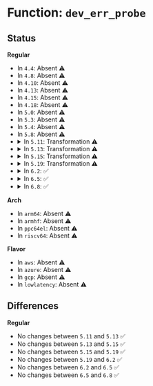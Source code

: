 # Function: <code>dev_err_probe</code>

## Status
<b>Regular</b>
<ul>
<li>
In <code>4.4</code>: Absent ⚠️
</li>
<li>
In <code>4.8</code>: Absent ⚠️
</li>
<li>
In <code>4.10</code>: Absent ⚠️
</li>
<li>
In <code>4.13</code>: Absent ⚠️
</li>
<li>
In <code>4.15</code>: Absent ⚠️
</li>
<li>
In <code>4.18</code>: Absent ⚠️
</li>
<li>
In <code>5.0</code>: Absent ⚠️
</li>
<li>
In <code>5.3</code>: Absent ⚠️
</li>
<li>
In <code>5.4</code>: Absent ⚠️
</li>
<li>
In <code>5.8</code>: Absent ⚠️
</li>
<li>
<details>
<summary>In <code>5.11</code>: Transformation ⚠️</summary>

```c
int dev_err_probe(const struct device *dev, int err, const char *fmt, void (anon));
```

**Collision:** Unique Global

**Inline:** No

**Transformation:** True

**Instances:**

```
In drivers/base/core.c (0)
Location: drivers/base/core.c:4401
Inline: False
Direct callers:
  - drivers/tty/serial/serial_core.c:uart_get_rs485_mode
  - drivers/net/phy/mdio_bus.c:__mdiobus_register
```
**Symbols:**

```
ffffffff81c0e0ca-ffffffff81c0e0e1: dev_err_probe.cold (STB_LOCAL)
ffffffff817c8420-ffffffff817c84dc: dev_err_probe (STB_GLOBAL)
```
</details>
</li>
<li>
<details>
<summary>In <code>5.13</code>: Transformation ⚠️</summary>

```c
int dev_err_probe(const struct device *dev, int err, const char *fmt, void (anon));
```

**Collision:** Unique Global

**Inline:** No

**Transformation:** True

**Instances:**

```
In drivers/base/core.c (0)
Location: drivers/base/core.c:4628
Inline: False
Direct callers:
  - drivers/tty/serial/serial_core.c:uart_get_rs485_mode
  - drivers/net/phy/mdio_bus.c:__mdiobus_register
  - drivers/opp/core.c:_add_opp_table_indexed
```
**Symbols:**

```
ffffffff81c00468-ffffffff81c0047f: dev_err_probe.cold (STB_LOCAL)
ffffffff817ab9b0-ffffffff817aba6c: dev_err_probe (STB_GLOBAL)
```
</details>
</li>
<li>
<details>
<summary>In <code>5.15</code>: Transformation ⚠️</summary>

```c
int dev_err_probe(const struct device *dev, int err, const char *fmt, void (anon));
```

**Collision:** Unique Global

**Inline:** No

**Transformation:** True

**Instances:**

```
In drivers/base/core.c (0)
Location: drivers/base/core.c:4693
Inline: False
Direct callers:
  - drivers/tty/serial/serial_core.c:uart_get_rs485_mode
  - drivers/base/core.c:device_links_check_suppliers
  - drivers/base/core.c:device_links_check_suppliers
  - drivers/net/phy/mdio_bus.c:__mdiobus_register
  - drivers/opp/core.c:_add_opp_table_indexed
```
**Symbols:**

```
ffffffff81d029d9-ffffffff81d029f0: dev_err_probe.cold (STB_LOCAL)
ffffffff81834b40-ffffffff81834bf9: dev_err_probe (STB_GLOBAL)
```
</details>
</li>
<li>
<details>
<summary>In <code>5.19</code>: Transformation ⚠️</summary>

```c
int dev_err_probe(const struct device *dev, int err, const char *fmt, void (anon));
```

**Collision:** Unique Global

**Inline:** No

**Transformation:** True

**Instances:**

```
In drivers/base/core.c (0)
Location: drivers/base/core.c:4732
Inline: False
Direct callers:
  - drivers/tty/serial/serial_core.c:uart_get_rs485_mode
  - drivers/base/core.c:device_links_check_suppliers
  - drivers/base/core.c:device_links_check_suppliers
  - drivers/base/platform.c:platform_get_irq_byname
  - drivers/base/platform.c:devm_platform_get_irqs_affinity
  - drivers/net/phy/mdio_bus.c:__mdiobus_register
  - drivers/usb/dwc2/platform.c:dwc2_driver_probe
  - drivers/usb/dwc2/platform.c:dwc2_driver_probe
  - drivers/usb/dwc2/platform.c:dwc2_driver_probe
  - drivers/usb/dwc2/platform.c:dwc2_lowlevel_hw_init
  - drivers/usb/dwc2/platform.c:dwc2_lowlevel_hw_init
  - drivers/usb/dwc2/platform.c:dwc2_lowlevel_hw_init
  - drivers/usb/dwc2/platform.c:dwc2_lowlevel_hw_init
  - drivers/usb/dwc2/platform.c:dwc2_lowlevel_hw_init
  - drivers/usb/dwc2/platform.c:dwc2_lowlevel_hw_init
  - drivers/opp/core.c:dev_pm_opp_set_clkname
  - drivers/opp/core.c:dev_pm_opp_set_regulators
  - drivers/opp/core.c:_add_opp_table_indexed
  - drivers/devfreq/devfreq.c:devfreq_add_device
```
**Symbols:**

```
ffffffff81ecb09c-ffffffff81ecb0b3: dev_err_probe.cold (STB_LOCAL)
ffffffff819766c0-ffffffff81976790: dev_err_probe (STB_GLOBAL)
```
</details>
</li>
<li>
<details>
<summary>In <code>6.2</code>: ✅</summary>

```c
int dev_err_probe(const struct device *dev, int err, const char *fmt, void (anon));
```

**Collision:** Unique Global

**Inline:** No

**Transformation:** False

**Instances:**

```
In drivers/base/core.c (ffffffff81ae2ff0)
Location: drivers/base/core.c:4951
Inline: False
Direct callers:
  - drivers/pci/controller/dwc/pcie-designware-host.c:dw_pcie_msi_host_init
  - drivers/clk/clk-bulk.c:__clk_bulk_get
  - drivers/regulator/core.c:_regulator_bulk_get
  - drivers/regulator/core.c:_regulator_bulk_get
  - drivers/tty/serial/serial_core.c:uart_get_rs485_mode
  - drivers/tty/serial/max310x.c:max310x_i2c_probe
  - drivers/base/core.c:device_links_check_suppliers
  - drivers/base/core.c:device_links_check_suppliers
  - drivers/base/platform.c:platform_get_irq_byname
  - drivers/base/platform.c:devm_platform_get_irqs_affinity
  - drivers/mfd/intel_soc_pmic_chtwc.c:cht_wc_probe
  - drivers/mfd/intel_soc_pmic_chtwc.c:cht_wc_probe
  - drivers/mfd/intel_soc_pmic_chtwc.c:cht_wc_probe
  - drivers/net/phy/mdio_bus.c:__mdiobus_register
  - drivers/usb/dwc2/platform.c:dwc2_driver_probe
  - drivers/usb/dwc2/platform.c:dwc2_driver_probe
  - drivers/usb/dwc2/platform.c:dwc2_driver_probe
  - drivers/usb/dwc2/platform.c:dwc2_lowlevel_hw_init
  - drivers/usb/dwc2/platform.c:dwc2_lowlevel_hw_init
  - drivers/usb/dwc2/platform.c:dwc2_lowlevel_hw_init
  - drivers/usb/dwc2/platform.c:dwc2_lowlevel_hw_init
  - drivers/usb/dwc2/platform.c:dwc2_lowlevel_hw_init
  - drivers/usb/dwc2/platform.c:dwc2_lowlevel_hw_init
  - drivers/opp/core.c:dev_pm_opp_set_config
  - drivers/opp/core.c:dev_pm_opp_set_config
  - drivers/opp/core.c:_add_opp_table_indexed
  - drivers/devfreq/devfreq.c:devfreq_add_device
```
**Symbols:**

```
ffffffff81ae2ff0-ffffffff81ae30d0: dev_err_probe (STB_GLOBAL)
```
</details>
</li>
<li>
<details>
<summary>In <code>6.5</code>: ✅</summary>

```c
int dev_err_probe(const struct device *dev, int err, const char *fmt, void (anon));
```

**Collision:** Unique Global

**Inline:** No

**Transformation:** False

**Instances:**

```
In drivers/base/core.c (ffffffff81b30f10)
Location: drivers/base/core.c:4956
Inline: False
Direct callers:
  - drivers/phy/phy-core.c:devm_of_phy_optional_get
  - drivers/pci/controller/dwc/pcie-designware-host.c:dw_pcie_msi_host_init
  - drivers/clk/clk-bulk.c:__clk_bulk_get
  - drivers/regulator/core.c:_regulator_bulk_get
  - drivers/regulator/core.c:_regulator_bulk_get
  - drivers/tty/serial/serial_core.c:uart_get_rs485_mode
  - drivers/tty/serial/serial_core.c:uart_get_rs485_mode
  - drivers/tty/serial/max310x.c:max310x_i2c_probe
  - drivers/base/core.c:device_links_check_suppliers
  - drivers/base/core.c:device_links_check_suppliers
  - drivers/base/platform.c:platform_get_irq_byname
  - drivers/base/platform.c:devm_platform_get_irqs_affinity
  - drivers/mfd/intel_soc_pmic_chtwc.c:cht_wc_probe
  - drivers/mfd/intel_soc_pmic_chtwc.c:cht_wc_probe
  - drivers/mfd/intel_soc_pmic_chtwc.c:cht_wc_probe
  - drivers/net/phy/mdio_bus.c:__mdiobus_register
  - drivers/usb/dwc2/platform.c:dwc2_driver_probe
  - drivers/usb/dwc2/platform.c:dwc2_driver_probe
  - drivers/usb/dwc2/platform.c:dwc2_driver_probe
  - drivers/usb/dwc2/platform.c:dwc2_lowlevel_hw_init
  - drivers/usb/dwc2/platform.c:dwc2_lowlevel_hw_init
  - drivers/usb/dwc2/platform.c:dwc2_lowlevel_hw_init
  - drivers/usb/dwc2/platform.c:dwc2_lowlevel_hw_init
  - drivers/usb/dwc2/platform.c:dwc2_lowlevel_hw_init
  - drivers/usb/dwc2/platform.c:dwc2_lowlevel_hw_init
  - drivers/usb/dwc2/platform.c:dwc2_lowlevel_hw_init
  - drivers/opp/core.c:dev_pm_opp_set_config
  - drivers/opp/core.c:dev_pm_opp_set_config
  - drivers/opp/core.c:_add_opp_table_indexed
  - drivers/devfreq/devfreq.c:devfreq_add_device
```
**Symbols:**

```
ffffffff81b30f10-ffffffff81b30ff0: dev_err_probe (STB_GLOBAL)
```
</details>
</li>
<li>
<details>
<summary>In <code>6.8</code>: ✅</summary>

```c
int dev_err_probe(const struct device *dev, int err, const char *fmt, void (anon));
```

**Collision:** Unique Global

**Inline:** No

**Transformation:** False

**Instances:**

```
In drivers/base/core.c (ffffffff81b88510)
Location: drivers/base/core.c:4970
Inline: False
Direct callers:
  - drivers/phy/phy-core.c:devm_of_phy_optional_get
  - drivers/pci/controller/dwc/pcie-designware-host.c:dw_pcie_msi_host_init
  - drivers/clk/clk-bulk.c:__clk_bulk_get
  - drivers/regulator/core.c:_regulator_bulk_get
  - drivers/regulator/core.c:_regulator_bulk_get
  - drivers/tty/serial/serial_core.c:uart_get_rs485_mode
  - drivers/tty/serial/serial_core.c:uart_get_rs485_mode
  - drivers/tty/serial/max310x.c:max310x_i2c_probe
  - drivers/tty/serial/max310x.c:max310x_probe
  - drivers/tty/serial/max310x.c:max310x_set_ref_clk
  - drivers/base/core.c:device_links_check_suppliers
  - drivers/base/core.c:device_links_check_suppliers
  - drivers/base/platform.c:platform_get_irq_byname
  - drivers/base/platform.c:devm_platform_get_irqs_affinity
  - drivers/mfd/intel_soc_pmic_chtwc.c:cht_wc_probe
  - drivers/mfd/intel_soc_pmic_chtwc.c:cht_wc_probe
  - drivers/mfd/intel_soc_pmic_chtwc.c:cht_wc_probe
  - drivers/net/phy/mdio_bus.c:__mdiobus_register
  - drivers/usb/dwc2/platform.c:dwc2_driver_probe
  - drivers/usb/dwc2/platform.c:dwc2_driver_probe
  - drivers/usb/dwc2/platform.c:dwc2_driver_probe
  - drivers/usb/dwc2/platform.c:dwc2_lowlevel_hw_init
  - drivers/usb/dwc2/platform.c:dwc2_lowlevel_hw_init
  - drivers/usb/dwc2/platform.c:dwc2_lowlevel_hw_init
  - drivers/usb/dwc2/platform.c:dwc2_lowlevel_hw_init
  - drivers/usb/dwc2/platform.c:dwc2_lowlevel_hw_init
  - drivers/usb/dwc2/platform.c:dwc2_lowlevel_hw_init
  - drivers/usb/dwc2/platform.c:dwc2_lowlevel_hw_init
  - drivers/input/touchscreen/elants_i2c.c:elants_i2c_probe
  - drivers/input/touchscreen/elants_i2c.c:elants_i2c_probe
  - drivers/opp/core.c:dev_pm_opp_set_config
  - drivers/opp/core.c:dev_pm_opp_set_config
  - drivers/opp/core.c:_add_opp_table_indexed
  - drivers/devfreq/devfreq.c:devfreq_add_device
```
**Symbols:**

```
ffffffff81b88510-ffffffff81b885f0: dev_err_probe (STB_GLOBAL)
```
</details>
</li>
</ul>
<b>Arch</b>
<ul>
<li>
In <code>arm64</code>: Absent ⚠️
</li>
<li>
In <code>armhf</code>: Absent ⚠️
</li>
<li>
In <code>ppc64el</code>: Absent ⚠️
</li>
<li>
In <code>riscv64</code>: Absent ⚠️
</li>
</ul>
<b>Flavor</b>
<ul>
<li>
In <code>aws</code>: Absent ⚠️
</li>
<li>
In <code>azure</code>: Absent ⚠️
</li>
<li>
In <code>gcp</code>: Absent ⚠️
</li>
<li>
In <code>lowlatency</code>: Absent ⚠️
</li>
</ul>

## Differences
<b>Regular</b>
<ul>
<li>
No changes between <code>5.11</code> and <code>5.13</code> ✅
</li>
<li>
No changes between <code>5.13</code> and <code>5.15</code> ✅
</li>
<li>
No changes between <code>5.15</code> and <code>5.19</code> ✅
</li>
<li>
No changes between <code>5.19</code> and <code>6.2</code> ✅
</li>
<li>
No changes between <code>6.2</code> and <code>6.5</code> ✅
</li>
<li>
No changes between <code>6.5</code> and <code>6.8</code> ✅
</li>
</ul>
